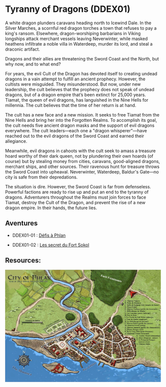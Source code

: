 # Tyranny of Dragons (DDEX01)

A white dragon plunders caravans heading north to Icewind Dale. In the Silver Marches, a scornful red dragon torches a town that refuses to pay a king's ransom. Elsewhere, dragon-worshiping barbarians in Viking longships attack merchant vessels leaving Neverwinter, while masked heathens infiltrate a noble villa in Waterdeep, murder its lord, and steal a draconic artifact.

Dragons and their allies are threatening the Sword Coast and the North, but why now, and to what end?

For years, the evil Cult of the Dragon has devoted itself to creating undead dragons in a vain attempt to fulfill an ancient prophecy. However, the cultists were misguided. They misunderstood. But now, under new leadership, the cult believes that the prophecy does not speak of undead dragons, but of a dragon empire that’s been extinct for 25,000 years. Tiamat, the queen of evil dragons, has languished in the Nine Hells for millennia. The cult believes that the time of her return is at hand.

The cult has a new face and a new mission. It seeks to free Tiamat from the Nine Hells and bring her into the Forgotten Realms. To accomplish its goal, the cult needs five ancient dragon masks and the support of evil dragons everywhere. The cult leaders—each one a "dragon whisperer"—have reached out to the evil dragons of the Sword Coast and earned their allegiance.

Meanwhile, evil dragons in cahoots with the cult seek to amass a treasure hoard worthy of their dark queen, not by plundering their own hoards (of course) but by stealing money from cities, caravans, good-aligned dragons, merchant ships, and other sources. Their ravenous hunt for treasure throws the Sword Coast into upheaval. Neverwinter, Waterdeep, Baldur's Gate—no city is safe from their depredations.

The situation is dire. However, the Sword Coast is far from defenseless. Powerful factions are ready to rise up and put an end to the tyranny of dragons. Adventurers throughout the Realms must join forces to face Tiamat, destroy the Cult of the Dragon, and prevent the rise of a new dragon empire. In their hands, the future lies.

## Aventures
- DDEX01-01 : [Défis à Phlan]("defis-a-phlan/0-introduction")

- DDEX01-02 : [Les secret du Fort Sokol]("secrets-of-sokol-keep/0-preparation)


## Resources:

![Carte de Phlan](phlan-map.jpg)